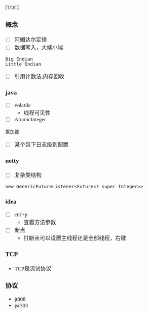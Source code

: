 <span  style="font-family: Simsun,serif; font-size: 17px; ">

[TOC]

### 概念

- [ ] 阿姆达尔定律
- [ ] 数据写入，大端小端

~~~
Big Endian
Little Endian
~~~

- [ ] 引用计数法,内存回收

### java

- [ ] volatile
    - 线程可见性
- [ ] AtomicInteger

~~~
累加器
~~~

- [ ] 某个包下日志级别配置

### netty

- [ ] 复杂类结构

~~~
new GenericFutureListener<Future<? super Integer>>
~~~

### idea

- [ ] ctrl+p
    - 查看方法参数
- [ ] 断点
    - 打断点可以设置主线程还是全部线程，右键

### TCP

- TCP是流试协议

### 协议

- jt808
- jsr303

</span>